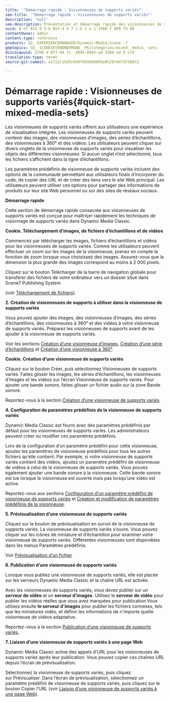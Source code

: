 ```yaml
---
title: '"Démarrage rapide : Visionneuses de supports variés"'
seo-title: '"Démarrage rapide : Visionneuses de supports variés"'
description: 'null'
seo-description: Présentation et démarrage rapide des visionneuses de supports variés pour vous aider à maîtriser rapidement les opérations.
uuid: 0 ef 033 d 5-b 053-4 d 7 c-b 1 e 1-1980 f 899 fd 88
contentOwner: admin
content-type: référence
products: SG_ EXPERIENCEMANAGER/Dynamic-Media-Scene -7
geptopics: SG_ SCENESEVENONDEMAND_ PK/categories/mixed_ media_ sets
discoiquuid: 2708 d 077-94 fc -4045-8992-ad 3589 ed 9 cfd
translation-type: tm+mt
source-git-commit: a1722c15d3c049f05959d895e85297d47d730872

---
```



# Démarrage rapide : Visionneuses de supports variés{#quick-start-mixed-media-sets}

Les visionneuses de supports variés offrent aux utilisateurs une expérience de visualisation intégrée. Les visionneuses de supports variés peuvent contenir des images, des visionneuses d’images, des séries d’échantillons, des visionneuses à 360° et des vidéos. Les utilisateurs peuvent cliquer sur divers onglets de la visionneuse de supports variés pour visualiser les objets des différentes visionneuses. Si aucun onglet n’est sélectionné, tous les fichiers s’affichent dans la ligne d’échantillons.

Les paramètres prédéfinis de visionneuse de supports variés incluent des options de la communauté permettant aux utilisateurs finals d’incorporer du code, de copier des URL et de créer des liens vers le site Web principal. Les utilisateurs peuvent utiliser ces options pour partager des informations de produits sur leur site Web personnel ou sur des sites de réseaux sociaux.

**Démarrage rapide**

Cette section de démarrage rapide consacrée aux visionneuses de supports variés est conçue pour maîtriser rapidement les techniques de visionnage de supports variés dans Dynamic Media Classic.

**Cookie. Téléchargement d’images, de fichiers d’échantillons et de vidéos**

Commencez par télécharger les images, fichiers d’échantillons et vidéos pour les visionneuses de supports variés. Comme les utilisateurs peuvent effectuer un zoom sur les images de la visionneuse, prenez en compte la fonction de zoom lorsque vous choisissez des images. Assurez-vous que la dimension la plus grande des images correspond au moins à 2 000 pixels. 

Cliquez sur le bouton Télécharger de la barre de navigation globale pour transférer des fichiers de votre ordinateur vers un dossier situé dans Scene7 Publishing System 

(voir [Téléchargement de fichiers](uploading-files.md#uploading-your-files)).

**2. Création de visionneuses de supports à utiliser dans la visionneuse de supports variés**

Vous pouvez ajouter des images, des visionneuses d’images, des séries d’échantillons, des visionneuses à 360° et des vidéos à votre visionneuse de supports variés. Préparez les visionneuses de supports avant de les ajouter à la visionneuse de supports variés.

Voir les sections [Création d’une visionneuse d’images](creating-image-set.md#creating-an-image-set), [Création d’une série d’échantillons](creating-swatch-set.md#creating-a-swatch-set) et [Création d’une visionneuse à 360°](creating-spin-set.md#creating-a-spin-set).

**Cookie. Création d’une visionneuse de supports variés**

Cliquez sur le bouton Créer, puis sélectionnez Visionneuses de supports variés. Faites glisser les images, les séries d’échantillons, les visionneuses d’images et les vidéos sur l’écran Visionneuse de supports variés. Pour ajouter une bande sonore, faites glisser un fichier audio sur la zone Bande sonore.

Reportez-vous à la section [Création d’une visionneuse de supports variés](creating-mixed-media-set.md#creating-a-mixed-media-set).

**4. Configuration de paramètres prédéfinis de la visionneuse de supports variés**

Dynamic Media Classic est fourni avec des paramètres prédéfinis par défaut pour les visionneuses de supports variés. Les administrateurs peuvent créer ou modifier ces paramètres prédéfinis.

Lors de la configuration d’un paramètre prédéfini pour cette visionneuse, ajoutez les paramètres de visionneuse prédéfinis pour tous les autres fichiers qu’elle contient. Par exemple, si votre visionneuse de supports variés contient des vidéos, ajoutez un paramètre prédéfini de visionneuse de vidéos à celui de la visionneuse de supports variés. Vous pouvez également ajouter une bande sonore à la visionneuse. Cette bande sonore est lue lorsque la visionneuse est ouverte mais pas lorsqu’une vidéo est active.

Reportez-vous aux sections [Configuration d’un paramètre prédéfini de visionneuse de supports variés](setting-mixed-media-set-viewer.md#setting-up-a-mixed-media-set-viewer-preset) et [Création et modification de paramètres prédéfinis de la visionneuse](application-setup.md#adding-and-editing-viewer-presets).

**5. Prévisualisation d’une visionneuse de supports variés**

Cliquez sur le bouton de prévisualisation en survol de la visionneuse de supports variés. La visionneuse de supports variés s’ouvre. Vous pouvez cliquer sur les icônes de miniature et d’échantillon pour examiner votre visionneuse de supports variés. Différentes visionneuses sont disponibles dans les menus Paramètres prédéfinis.

Voir [Prévisualisation d’un fichier](previewing-asset.md#previewing-an-asset)

**6. Publication d’une visionneuse de supports variés**

Lorsque vous publiez une visionneuse de supports variés, elle est placée sur les serveurs Dynamic Media Classic et la chaîne URL est activée.

Avec les visionneuses de supports variés, vous devez publier sur un **serveur de vidéo** et un **serveur d’images**. Utilisez le **serveur de vidéo** pour publier les vidéos réelles que vous avez marquées pour publication Vous utilisez ensuite **le serveur d'images** pour publier les fichiers connexes, tels que les miniatures vidéo, et définir les informations de n'importe quelle visionneuse de vidéos adaptative.

Reportez-vous à la section [Publication d’une visionneuse de supports variés](publishing-mixed-media-set.md#publishing-a-mixed-media-set).

**7. Liaison d’une visionneuse de supports variés à une page Web**

Dynamic Media Classic active des appels d'URL pour les visionneuses de supports variés après leur publication. Vous pouvez copier ces chaînes URL depuis l’écran de prévisualisation.

Sélectionnez la visionneuse de supports variés, puis cliquez sur Prévisualiser. Dans l’écran de prévisualisation, sélectionnez un paramètre prédéfini de visionneuse de supports variés, puis cliquez sur le bouton Copier l’URL (voir [Liaison d’une visionneuse de supports variés à une page Web](linking-mixed-media-set-web.md#linking-a-mixed-media-set-to-a-web-page)).
